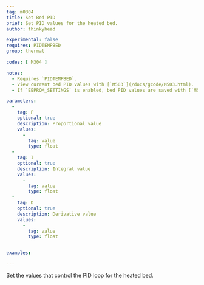 ```yaml
---
tag: m0304
title: Set Bed PID
brief: Set PID values for the heated bed.
author: thinkyhead

experimental: false
requires: PIDTEMPBED
group: thermal

codes: [ M304 ]

notes:
  - Requires `PIDTEMPBED`.
  - View current bed PID values with [`M503`](/docs/gcode/M503.html).
  - If `EEPROM_SETTINGS` is enabled, bed PID values are saved with [`M500`](/docs/gcode/M500.html), loaded with [`M501`](/docs/gcode/M501.html), and reset with [`M502`](/docs/gcode/M502.html).

parameters:
  -
    tag: P
    optional: true
    description: Proportional value
    values:
      -
        tag: value
        type: float
  -
    tag: I
    optional: true
    description: Integral value
    values:
      -
        tag: value
        type: float
  -
    tag: D
    optional: true
    description: Derivative value
    values:
      -
        tag: value
        type: float


examples:

---
```


Set the values that control the PID loop for the heated bed.
